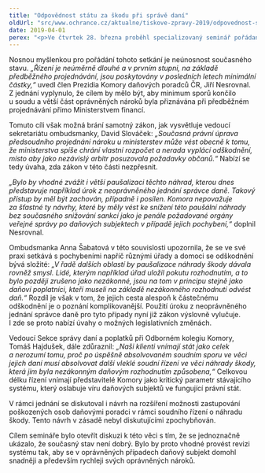 ```yaml
---
title: "Odpovědnost státu za škodu při správě daní"
oldUrl: "src/www.ochrance.cz/aktualne/tiskove-zpravy-2019/odpovednost-statu-za-skodu-pri-sprave-dani"
date: 2019-04-01
perex: "<p>Ve čtvrtek 28. března proběhl specializovaný seminář pořádaný veřejnou ochránkyní práv Annou Šabatovou ve spolupráci s Komorou daňových poradců ČR na téma náhrady škody v daňové oblasti, moderovaný Filipem Melzerem. Semináře se zúčastnili také soudci nejvyšších soudů, advokáti, zástupci Ministerstva spravedlnosti, Ministerstva financí a Generálního finančního ředitelství.</p>"
---
```


<!-- imported from the old website -->

<p>Nosnou myšlenkou pro pořádání tohoto setkání je neúnosnost současného stavu. <i>„Řízení je neúměrně dlouhé a v prvním stupni, na základě předběžného projednávání, jsou poskytovány v posledních letech minimální částky,“</i> uvedl člen Prezidia Komory daňových poradců ČR, Jiří Nesrovnal. Z jednání vyplynulo, že cílem by mělo být, aby minimum sporů končilo u soudu a větší část oprávněných nároků byla přiznávána při předběžném projednávání přímo Ministerstvem financí. </p>  <p>Tomuto cíli však možná brání samotný zákon, jak vysvětluje vedoucí sekretariátu ombudsmanky, David Slováček: <i>„Současná právní úprava předsoudního projednání nároku u ministerstev může vést obecně k tomu, že ministerstva spíše chrání vlastní rozpočet a nerada vyplácí odškodnění, místo aby jako nezávislý arbitr posuzovala požadavky občanů.“</i> Nabízí se tedy úvaha, zda zákon v této části nezpřesnit. </p>  <p><i>„Bylo by vhodné zvážit i větší paušalizaci těchto náhrad, kterou dnes představuje například úrok z neoprávněného jednání správce daně. Takový přístup by měl být zachován, případně i posílen. Komora nepovažuje za šťastné ty návrhy, které by měly vést ke snížení této paušální náhrady bez současného snižování sankcí jako je penále požadované orgány veřejné správy po daňových subjektech v případě jejich pochybení,“</i> doplnil Nesrovnal. </p>  <p>Ombudsmanka Anna Šabatová v této souvislosti upozornila, že se ve své praxi setkává s pochybeními napříč různými úřady a domoci se odškodnění bývá složité: <i>„V řadě dalších oblastí by paušalizace náhrady škody dávala rovněž smysl. Lidé, kterým například úřad uložil pokutu rozhodnutím, a to bylo později zrušeno jako nezákonné, jsou na tom v principu stejně jako daňoví poplatníci, kteří museli na základě nezákonného rozhodnutí odvést daň.“</i> Rozdíl je však v tom, že jejich cesta alespoň k částečnému odškodnění je o poznání komplikovanější. Použití úroku z neoprávněného jednání správce daně pro tyto případy nyní již zákon výslovně vylučuje. I zde se proto nabízí úvahy o možných legislativních změnách.    </p>  <p>Vedoucí Sekce správy daní a poplatků při Odborném kolegiu Komory, Tomáš Hajdušek, dále zdůraznil: <i>„Naši klienti vnímají stát jako celek a nerozumí tomu, proč po úspěšně absolvovaném soudním sporu ve věci jejich daní musí absolvovat další vleklé soudní řízení ve věci náhrady škody, která jim byla nezákonným daňovým rozhodnutím způsobena,“</i> Celkovou délku řízení vnímají představitelé Komory jako kritický parametr stávajícího systému, který oslabuje víru daňových subjektů ve fungující právní stát. </p>  <p>V rámci jednání se diskutoval i návrh na rozšíření možnosti zastupování poškozených osob daňovými poradci v rámci soudního řízení o náhradu škody. Tento návrh v zásadě nebyl diskutujícími zpochybňován. </p>  <p>Cílem semináře bylo otevřít diskuzi k této věci s tím, že se jednoznačně ukázalo, že současný stav není dobrý. Bylo by proto vhodné provést revizi systému tak, aby se v oprávněných případech daňový subjekt domohl snadněji a především rychleji svých oprávněných nároků.</p> <p></p>

